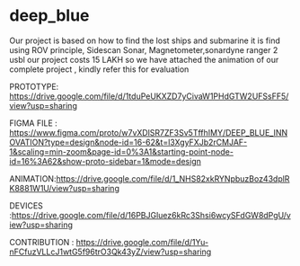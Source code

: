 # deep_blue 
Our project is based on how to find the lost ships and submarine
it is find using ROV principle, Sidescan Sonar, Magnetometer,sonardyne ranger 2 usbl
our project costs  15 LAKH so we have attached the animation of our complete project , kindly refer this for evaluation



PROTOTYPE: https://drive.google.com/file/d/1tduPeUKXZD7yCivaW1PHdGTW2UFSsFF5/view?usp=sharing


FIGMA FILE : https://www.figma.com/proto/w7vXDlSR7ZF3Sv5TffhIMY/DEEP_BLUE_INNOVATION?type=design&node-id=16-62&t=l3XgyFXJb2rCMJAF-1&scaling=min-zoom&page-id=0%3A1&starting-point-node-id=16%3A62&show-proto-sidebar=1&mode=design


ANIMATION:https://drive.google.com/file/d/1_NHS82xkRYNpbuzBoz43dplRK8881W1U/view?usp=sharing


DEVICES :https://drive.google.com/file/d/16PBJGluez6kRc3Shsi6wcySFdGW8dPgU/view?usp=sharing



CONTRIBUTION : https://drive.google.com/file/d/1Yu-nFCfuzVLLcJ1wtG5f96trO3Qk43yZ/view?usp=sharing
